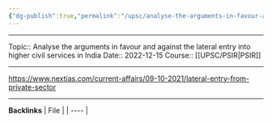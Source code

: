 ```yaml
---
{"dg-publish":true,"permalink":"/upsc/analyse-the-arguments-in-favour-and-against-the-lateral-entry-into-higher-civil-services-in-india/"}
---
```


----
Topic:: Analyse the arguments in favour and against the lateral entry into higher civil services in  India
Date:: 2022-12-15
Course:: [[UPSC/PSIR\|PSIR]] 

----

https://www.nextias.com/current-affairs/09-10-2021/lateral-entry-from-private-sector



---
**Backlinks**
| File |
| ---- |



